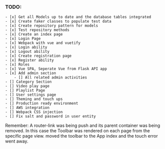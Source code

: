 ### TODO:

    - [x] Get all Models up to date and the database tables integrated
    - [x] Create faker classes to populate test data
    - [x] Create repository pattern for models
    - [x] Test repository methods
    - [x] Create an index page
    - [x] Login Page
    - [x] Webpack with vue and vuetify
    - [x] Login ability
    - [x] Logout ability
    - [x] Create registration page
    - [x] Register ability
    - [x] Roles
    - [x] Vue SPA, Seperate Vue from Flask API app
    - [x] Add admin section
        - [] All related admin activities
    - [] Category Section
    - [] Video play page
    - [] Playlist Page
    - [] User settings page
    - [] Theming and touch ups
    - [] Production ready environment
    - [] AWS integration
    - [] Webpack CSS injection
    - [] Fix salt and password in user entity


Remember:
    A router-link was being push and its parent container was being removed.
    In this case the Toolbar was rendered on each page from the specific
    page view. moved the toolbar to the App index and the touch error went away.
